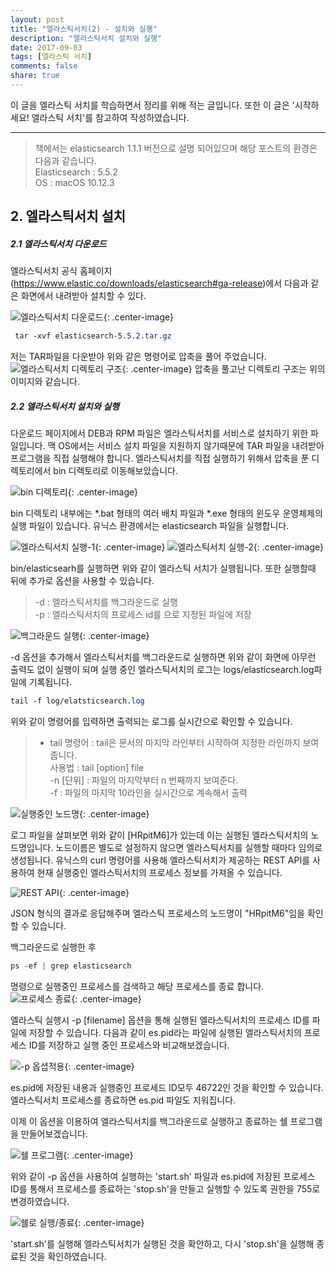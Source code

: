 ```yaml
---
layout: post
title: "엘라스틱서치(2) - 설치와 실행"
description: "엘라스틱서치 설치와 실행"
date: 2017-09-03
tags: [엘라스틱 서치]
comments: false
share: true
---
```


이 글을 엘라스틱 서치를 학습하면서 정리를 위해 적는 글입니다. 또한 이 글은 '시작하세요! 엘라스틱 서치'를 참고하여 작성하였습니다.

--- 
> 책에서는 elasticsearch 1.1.1 버전으로 설명 되어있으며 해당 포스트의 환경은 다음과 같습니다.  
> Elasticsearch : 5.5.2  
> OS : macOS 10.12.3  

## 2. 엘라스틱서치 설치

##### 2.1 엘라스틱서치 다운로드
엘라스틱서치 공식 홈페이지(https://www.elastic.co/downloads/elasticsearch#ga-release)에서 다음과 같은 화면에서 내려받아 설치할 수 있다.
  
![엘라스틱서치 다운로드](https://daehoho.github.io/images/elastic_install/elastic_install_1.png){: .center-image}
  
```css
 tar -xvf elasticsearch-5.5.2.tar.gz 
```
  
저는 TAR파일을 다운받아 위와 같은 명령어로 압축을 풀어 주었습니다.  
![엘라스틱서치 디렉토리 구조](https://daehoho.github.io/images/elastic_install/elastic_install_2.png){: .center-image}
압축을 풀고난 디렉토리 구조는 위의 이미지와 같습니다.  

##### 2.2 엘라스틱서치 설치와 실행
 다운로드 페이지에서 DEB과 RPM 파일은 엘라스틱서치를 서비스로 설치하기 위한 파일입니다. 맥 OS에서는 서비스 설치 파일을 지원하지 않기때문에 TAR 파일을 내려받아 프로그램을 직접 실행해야 합니다.
 엘라스틱서치를 직접 실행하기 위해서 압축을 푼 디렉토리에서 bin 디렉토리로 이동해보았습니다.
  
![bin 디렉토리](https://daehoho.github.io/images/elastic_install/elastic_install_3.png){: .center-image}
  
 bin 디렉토리 내부에는 *.bat 형태의 여러 배치 파일과 *.exe 형태의 윈도우 운영체제의 실행 파일이 있습니다. 유닉스 환경에서는 elasticsearch 파일을 실행합니다.
  
![엘라스틱서치 실행-1](https://daehoho.github.io/images/elastic_install/elastic_install_4.png){: .center-image}
![엘라스틱서치 실행-2](https://daehoho.github.io/images/elastic_install/elastic_install_5.png){: .center-image}
  
bin/elasticsearh를 실행하면 위와 같이 엘라스틱 서치가 실행됩니다. 또한 실행할때 뒤에 추가로 옵션을 사용할 수 있습니다.
  
>  -d : 엘라스틱서치를 백그라운드로 실행  
>  -p <filename> : 엘라스틱서치의 프로세스 id를 <filename>으로 지정된 파일에 저장
  
![백그라운드 실행](https://daehoho.github.io/images/elastic_install/elastic_install_6.png){: .center-image}
  
-d 옵션을 추가해서 엘라스틱서치를 백그라운드로 실행하면 위와 같이 화면에 아무런 출력도 없이 실행이 되며 실행 중인 엘라스틱서치의 로그는 logs/elasticsearch.log파일에 기록됩니다.
  
```css
tail -f log/elatsticsearch.log 
```
  
위와 같이 명령어를 입력하면 출력되는 로그를 실시간으로 확인할 수 있습니다.
  
> * tail 명령어 : tail은 문서의 마지막 라인부터 시작하여 지정한 라인까지 보여줍니다.  
>  사용법 : tail [option] file  
>  -n [단위] : 파일의 마지막부터 n 번째까지 보여준다.  
>  -f : 파일의 마지막 10라인을 실시간으로 계속해서 출력  
  
![실행중인 노드명](https://daehoho.github.io/images/elastic_install/elastic_install_7.png){: .center-image}
  
로그 파일을 살펴보면 위와 같이 [HRpitM6]가 있는데 이는 실행된 엘라스틱서치의 노드명입니다. 노드이름은 별도로 설정하지 않으면 엘라스틱서치를 실행할 때마다 임의로 생성됩니다.
유닉스의 curl 명령어를 사용해 엘라스틱서치가 제공하는 REST API를 사용하여 현재 실행중인 엘라스틱서치의 프로세스 정보를 가져올 수 있습니다.  

![REST API](https://daehoho.github.io/images/elastic_install/elastic_install_8.png){: .center-image}
  
JSON 형식의 결과로 응답해주며 엘라스틱 프로세스의 노드명이 "HRpitM6"임을 확인 할 수 있습니다. 

백그라운드로 실행한 후  
```css
ps -ef | grep elasticsearch
```
  
명령으로 실행중인 프로세스를 검색하고 해당 프로세스를 종료 합니다.  
![프로세스 종료](https://daehoho.github.io/images/elastic_install/elastic_install_9.png){: .center-image}
  
엘라스틱 실행시 -p [filename] 옵션을 통해 실행된 엘라스틱서치의 프로세스 ID를 파일에 저장할 수 있습니다. 다음과 같이 es.pid라는 파일에 실행된 엘라스틱서치의 프로세스 ID를 저장하고 실행 중인 프로세스와 비교해보겠습니다.  


![-p 옵셥적용](https://daehoho.github.io/images/elastic_install/elastic_install_10.png){: .center-image}
  
es.pid에 저장된 내용과 실행중인 프로세드 ID모두 46722인 것을 확인할 수 있습니다.
엘라스틱서치 프로세스를 종료하면 es.pid 파일도 지워집니다.  

이제 이 옵션을 이용하여 엘라스틱서치를 백그라운드로 실행하고 종료하는 쉘 프로그램을 만들어보겠습니다.  

![쉘 프로그램](https://daehoho.github.io/images/elastic_install/elastic_install_11.png){: .center-image}
  
위와 같이 -p 옵션을 사용하여 실행하는 'start.sh' 파일과 es.pid에 저장된 프로세스 ID를 통해서 프로세스를 종료하는 'stop.sh'을 만들고 실행할 수 있도록 권한을 755로 변경하였습니다.
  
![쉘로 실행/종료](https://daehoho.github.io/images/elastic_install/elastic_install_12.png){: .center-image}
  
'start.sh'를 실행해 엘라스틱서치가 실행된 것을 확안하고, 다시 'stop.sh'을 실행해 종료된 것을 확인하였습니다.







